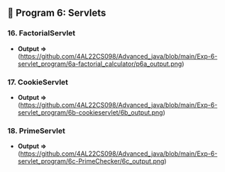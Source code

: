 ## 📌 Program 6: Servlets
### 16. FactorialServlet  
- **Output =>** (https://github.com/4AL22CS098/Advanced_java/blob/main/Exp-6-servlet_program/6a-factorial_calculator/p6a_output.png)
### 17. CookieServlet  
- **Output =>** (https://github.com/4AL22CS098/Advanced_java/blob/main/Exp-6-servlet_program/6b-cookieservlet/6b_output.png)  
### 18. PrimeServlet  
- **Output =>** (https://github.com/4AL22CS098/Advanced_java/blob/main/Exp-6-servlet_program/6c-PrimeChecker/6c_output.png)  
